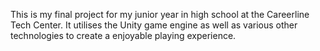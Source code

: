 This is my final project for my junior year in high school at the Careerline Tech Center. It utilises the Unity game engine as well as various other technologies to create a enjoyable playing experience.
